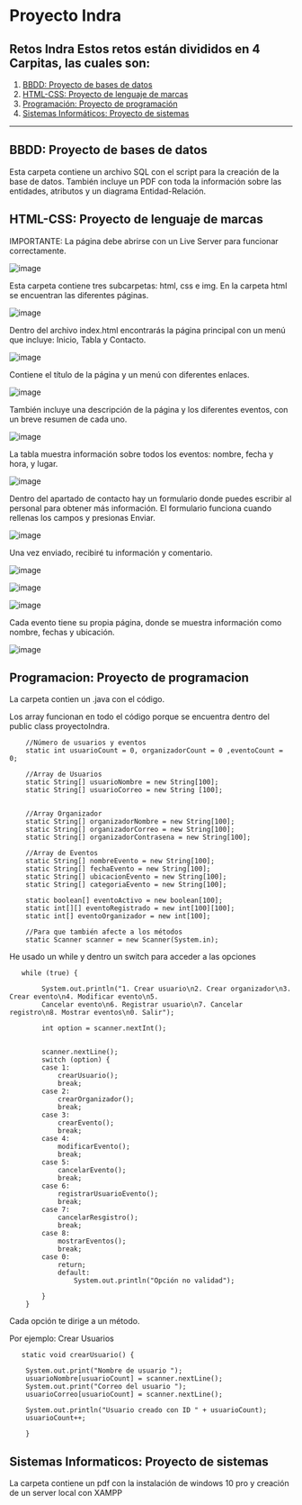 # Proyecto Indra
Retos Indra
Estos retos están divididos en 4 Carpitas, las cuales son:
---

1. [BBDD: Proyecto de bases de datos](#bbdd-proyecto-de-bases-de-datos)  
2. [HTML-CSS: Proyecto de lenguaje de marcas](#html-css-proyecto-de-lenguaje-de-marcas)  
3. [Programación: Proyecto de programación](#programacion-proyecto-de-programacion)  
4. [Sistemas Informáticos: Proyecto de sistemas](#sistemas-informaticos-proyecto-de-sistemas)  

---    

## BBDD: Proyecto de bases de datos  

Esta carpeta contiene un archivo SQL con el script para la creación de la base de datos. También incluye un PDF 
con toda la información sobre las entidades, atributos y un diagrama Entidad-Relación.
   
## HTML-CSS: Proyecto de lenguaje de marcas  
   
IMPORTANTE: La página debe abrirse con un Live Server para funcionar correctamente.
   
![image](https://github.com/user-attachments/assets/3828a3de-d0f1-4c78-a72f-c8e666e3d8d1)

Esta carpeta contiene tres subcarpetas: html, css e img. En la carpeta html se encuentran las diferentes páginas.
   
![image](https://github.com/user-attachments/assets/c165ab12-ee46-48ef-a536-041212688566)

Dentro del archivo index.html encontrarás la página principal con un menú que incluye: Inicio, Tabla y Contacto.

![image](https://github.com/user-attachments/assets/45a4c6e8-5de5-41a2-86a9-aa8b086ea2fc)

Contiene el título de la página y un menú con diferentes enlaces.

![image](https://github.com/user-attachments/assets/760c61d4-df06-49d3-83bf-7dbcde6a61b9)

También incluye una descripción de la página y los diferentes eventos, con un breve resumen de cada uno.

![image](https://github.com/user-attachments/assets/1d04927d-1d31-4d95-a558-0069d5c24175)

La tabla muestra información sobre todos los eventos: nombre, fecha y hora, y lugar.
   
![image](https://github.com/user-attachments/assets/748bb54b-48ff-4c6d-9c8a-bdf564ba3f4c)

Dentro del apartado de contacto hay un formulario donde puedes escribir al personal para obtener más información.
El formulario funciona cuando rellenas los campos y presionas Enviar.

![image](https://github.com/user-attachments/assets/b218477a-8640-41f3-b88a-c307980df86b)

Una vez enviado, recibiré tu información y comentario.

![image](https://github.com/user-attachments/assets/42cd9901-f8f8-47cb-ae9b-fb7b7f7b588b)

![image](https://github.com/user-attachments/assets/7fdeff4b-cba5-439e-84d6-340164e5e48a)

![image](https://github.com/user-attachments/assets/a4ac0669-9f1a-47b5-b811-d48bb9aefce4)

Cada evento tiene su propia página, donde se muestra información como nombre, fechas y ubicación.
   
![image](https://github.com/user-attachments/assets/08580c4e-a04a-404d-b940-9ba1bc54f30c)

## Programacion: Proyecto de programacion  

La carpeta contien un .java con el código.
   	
Los array funcionan en todo el código porque se encuentra dentro del public class proyectoIndra.

   		//Número de usuarios y eventos
		static int usuarioCount = 0, organizadorCount = 0 ,eventoCount = 0;
		
		//Array de Usuarios
		static String[] usuarioNombre = new String[100];
		static String[] usuarioCorreo = new String [100];
		
		
		//Array Organizador
		static String[] organizadorNombre = new String[100];
		static String[] organizadorCorreo = new String[100];
		static String[] organizadorContrasena = new String[100];
	 	
		//Array de Eventos
		static String[] nombreEvento = new String[100];
		static String[] fechaEvento = new String[100];
		static String[] ubicacionEvento = new String[100];
		static String[] categoriaEvento = new String[100];
		
	 	static boolean[] eventoActivo = new boolean[100];
	 	static int[][] eventoRegistrado = new int[100][100];
	 	static int[] eventoOrganizador = new int[100];
	 	
	 	//Para que también afecte a los métodos
		static Scanner scanner = new Scanner(System.in);

He usado un while y dentro un switch para acceder a las opciones 
         
       while (true) {
        	
            System.out.println("1. Crear usuario\n2. Crear organizador\n3. Crear evento\n4. Modificar evento\n5.     
            Cancelar evento\n6. Registrar usuario\n7. Cancelar registro\n8. Mostrar eventos\n0. Salir");
            
            int option = scanner.nextInt();
            
           
            scanner.nextLine();
            switch (option) {
            case 1:
				crearUsuario();
				break;
			case 2:
				crearOrganizador();
				break;
			case 3:
				crearEvento();
				break;
			case 4:
				modificarEvento();
				break;
			case 5:
				cancelarEvento();
				break;
			case 6:
				registrarUsuarioEvento();
				break;
			case 7:
				cancelarResgistro();
				break;
			case 8:
				mostrarEventos();
				break;
			case 0:
				return;
				default:
					System.out.println("Opción no validad");
			
            }
        }
   
Cada opción te dirige a un método.
   
Por ejemplo: Crear Usuarios

       static void crearUsuario() {
    	
        System.out.print("Nombre de usuario ");
        usuarioNombre[usuarioCount] = scanner.nextLine();
        System.out.print("Correo del usuario ");
        usuarioCorreo[usuarioCount] = scanner.nextLine();
        
        System.out.println("Usuario creado con ID " + usuarioCount);
        usuarioCount++;
        
    	}

## Sistemas Informaticos: Proyecto de sistemas  

La carpeta contiene un pdf con la instalación de windows 10 pro y creación de un server local con XAMPP

   
   






     
     
